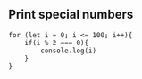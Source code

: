 
<h2>Print special numbers</h2>

```
for (let i = 0; i <= 100; i++){
    if(i % 2 === 0){
        console.log(i)
    }
}

```

